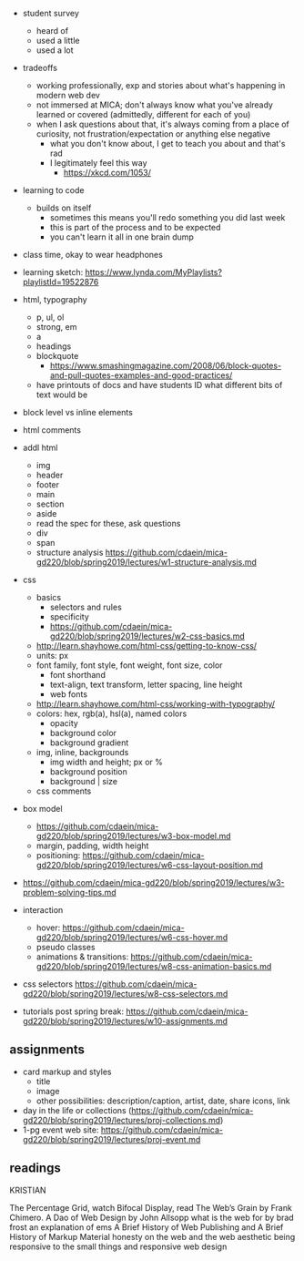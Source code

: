 - student survey
  - heard of
  - used a little
  - used a lot
- tradeoffs
  - working professionally, exp and stories about what's happening in modern web dev
  - not immersed at MICA; don't always know what you've already learned or covered (admittedly, different for each of you)
  - when I ask questions about that, it's always coming from a place of curiosity, not frustration/expectation or anything else negative
    - what you don't know about, I get to teach you about and that's rad
    - I legitimately feel this way
      - https://xkcd.com/1053/

- learning to code
  - builds on itself
    - sometimes this means you'll redo something you did last week
    - this is part of the process and to be expected
    - you can't learn it all in one brain dump

- class time, okay to wear headphones

- learning sketch: https://www.lynda.com/MyPlaylists?playlistId=19522876

- html, typography
  - p, ul, ol
  - strong, em
  - a
  - headings
  - blockquote
    - https://www.smashingmagazine.com/2008/06/block-quotes-and-pull-quotes-examples-and-good-practices/
  - have printouts of docs and have students ID what different bits of text would be
- block level vs inline elements
- html comments

- addl html
  - img
  - header
  - footer
  - main
  - section
  - aside
  - read the spec for these, ask questions
  - div
  - span
  - structure analysis https://github.com/cdaein/mica-gd220/blob/spring2019/lectures/w1-structure-analysis.md

- css
  - basics
    - selectors and rules
    - specificity
    - https://github.com/cdaein/mica-gd220/blob/spring2019/lectures/w2-css-basics.md
   - http://learn.shayhowe.com/html-css/getting-to-know-css/
  - units: px
  - font family, font style, font weight, font size, color
    - font shorthand
    - text-align, text transform, letter spacing, line height
    - web fonts
  - http://learn.shayhowe.com/html-css/working-with-typography/
  - colors: hex, rgb(a), hsl(a), named colors
    - opacity
    - background color
    - background gradient
  - img, inline, backgrounds
    - img width and height; px or %
    - background position
    - background | size
  - css comments

- box model
  - https://github.com/cdaein/mica-gd220/blob/spring2019/lectures/w3-box-model.md
  - margin, padding, width height
  - positioning: https://github.com/cdaein/mica-gd220/blob/spring2019/lectures/w6-css-layout-position.md

- https://github.com/cdaein/mica-gd220/blob/spring2019/lectures/w3-problem-solving-tips.md


- interaction
  - hover: https://github.com/cdaein/mica-gd220/blob/spring2019/lectures/w6-css-hover.md
  - pseudo classes 
  - animations & transitions: https://github.com/cdaein/mica-gd220/blob/spring2019/lectures/w8-css-animation-basics.md


- css selectors
  https://github.com/cdaein/mica-gd220/blob/spring2019/lectures/w8-css-selectors.md


- tutorials post spring break:
https://github.com/cdaein/mica-gd220/blob/spring2019/lectures/w10-assignments.md


assignments
-----------
- card markup and styles
  - title
  - image
  - other possibilities: description/caption, artist, date, share icons, link
- day in the life or collections (https://github.com/cdaein/mica-gd220/blob/spring2019/lectures/proj-collections.md)
- 1-pg event web site: https://github.com/cdaein/mica-gd220/blob/spring2019/lectures/proj-event.md

readings
--------
KRISTIAN

The Percentage Grid, watch Bifocal Display, read The Web’s Grain by Frank Chimero.
A Dao of Web Design by John Allsopp
what is the web for by brad frost
an explanation of ems
A Brief History of Web Publishing and A Brief History of Markup
Material honesty on the web and the web aesthetic
being responsive to the small things and responsive web design
